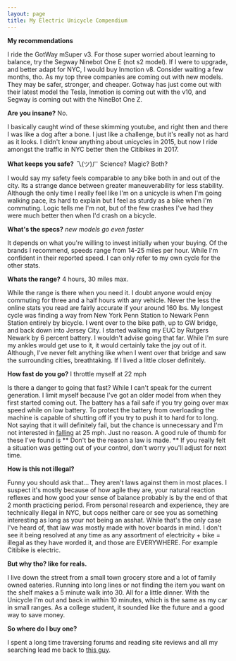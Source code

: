 ```yaml
---
layout: page
title: My Electric Unicycle Compendium
---
```

**My recommendations**

I ride the GotWay mSuper v3. For those super worried about learning to balance, try the Segway Ninebot One E (not s2 model). If I were to upgrade, and better adapt for NYC, I would buy Inmotion v8. Consider waiting a few months, tho. As my top three companies are coming out with new models. They may be safer, stronger, and cheaper. Gotway has just come out with their latest model the Tesla, Inmotion is coming out with the v10, and Segway is coming out with the NineBot One Z.

**Are you insane?** No.

I basically caught wind of these skimming youtube, and right then and there I was like a dog after a bone.
I just like a challenge, but it's really not as hard as it looks. I didn't know anything about unicycles in 2015, but now I ride amongst the traffic in NYC better then the Citibikes in 2017.

**What keeps you safe?** 乁(ツ)ㄏ Science? Magic? Both?

I would say my safety feels comparable to any bike both in and out of the city. Its a strange dance between greater maneuverability for less stability. Although the only time I really feel like I'm on a unicycle is when I'm going walking pace, its hard to explain but I feel as sturdy as a bike when I'm commuting. Logic tells me I'm not, but of the few crashes I've had they were much better then when I'd crash on a bicycle.

**What's the specs?** *new models go even faster*

It depends on what you're willing to invest initially when your buying. Of the brands I recommend, speeds range from 14-25 miles per hour. While I'm confident in their reported speed. I can only refer to my own cycle for the other stats.  

**Whats the range?** 4 hours, 30 miles max.

While the range is there when you need it. I doubt anyone would enjoy commuting for three and a half hours with any vehicle. Never the less the online stats you read are fairly accurate if your around 160 lbs.
My longest cycle was finding a way from New York Penn Station to Newark Penn Station entirely by bicycle. I went over to the bike path, up to GW bridge, and back down into Jersey City. I started walking my EUC by Rutgers Newark by 6 percent battery. I wouldn't advise going that far. While I'm sure my ankles would get use to it, it would certainly take the joy out of it. Although, I've never felt anything like when I went over that bridge and saw the surrounding cities, breathtaking. If I lived a little closer definitely.

**How fast do you go?** I throttle myself at 22 mph

Is there a danger to going that fast?
While I can't speak for the current generation. I limit myself because I've got an older model from when they first started coming out. The battery has a fail safe if you try going over max speed while on low battery. To protect the battery from overloading the machine is capable of shutting off if you try to push it to hard for to long. Not saying that it will definitely fail, but the chance is unnecessary and I'm not interested in <a href="https://youtu.be/TfKSORDxz2c?t=10m30s">falling</a> at 25 mph. Just no reason. A good rule of thumb for these I've found is ** Don't  be the reason a law is made. ** If you really felt a situation was getting out of your control, don't worry you'll adjust for next time.

**How is this not illegal?**

Funny you should ask that... They aren't laws against them in most places. I suspect it's mostly because of how agile they are, your natural reaction reflexes and how good your sense of balance probably is by the end of that 2 month practicing period. From personal research and experience, they are technically illegal in NYC, but cops neither care or see you as something interesting as long as your not being an asshat. While that's the only case I've heard of, that law was mostly made with hover boards in mind. I don't see it being resolved at any time as any assortment of electricity + bike = illegal as they have worded it, and those are EVERYWHERE. For example Citibike is electric.

**But why tho? like for reals.**

I live down the street from a small town grocery store and a lot of family owned eateries. Running into long lines or not finding the item you want on the shelf makes a 5 minute walk into 30. All for a little dinner. With the Unicycle I'm out and back in within 10 minutes, which is the same as my car in small ranges. As a college student, it sounded like the future and a good way to save money.

**So where do I buy one?**

I spent a long time traversing forums and reading site reviews and all my searching lead me back to <a href="">this guy</a>.
